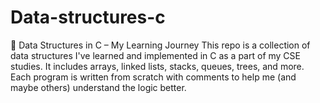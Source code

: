 # Data-structures-c
📘 Data Structures in C – My Learning Journey This repo is a collection of data structures I've learned and implemented in C as a part of my CSE studies. It includes arrays, linked lists, stacks, queues, trees, and more. Each program is written from scratch with comments to help me (and maybe others) understand the logic better. 
